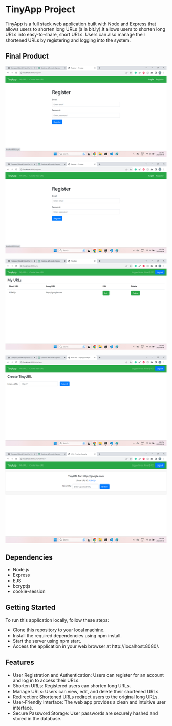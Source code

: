 # TinyApp Project

TinyApp is a full stack web application built with Node and Express that allows users to shorten long URLs (à la bit.ly).It allows users to shorten long URLs into easy-to-share, short URLs. Users can also manage their shortened URLs by registering and logging into the system.

## Final Product

![screenshot of Login-page](https://github.com/hinali/tinyapp/blob/master/docs/Login_page.png?raw=true)

![screenshot of Register-page](https://github.com/hinali/tinyapp/blob/master/docs/Register_page.png)

![screenshot of Urls-page](https://github.com/hinali/tinyapp/blob/master/docs/Urls_page.png)

![screenshot of Urls_New-page](https://github.com/hinali/tinyapp/blob/master/docs/Urls_New_page.png)

![screenshot of Urls_ID-page](https://github.com/hinali/tinyapp/blob/master/docs/Urls_ID_page.png)

## Dependencies

- Node.js
- Express
- EJS
- bcryptjs
- cookie-session

## Getting Started

To run this application locally, follow these steps:

- Clone this repository to your local machine.
- Install the required dependencies using npm install.
- Start the server using npm start.
- Access the application in your web browser at http://localhost:8080/.

## Features

- User Registration and Authentication: Users can register for an account and log in to access their URLs.
- Shorten URLs: Registered users can shorten long URLs.
- Manage URLs: Users can view, edit, and delete their shortened URLs.
- Redirection: Shortened URLs redirect users to the original long URLs.
- User-Friendly Interface: The web app provides a clean and intuitive user interface.
- Secure Password Storage: User passwords are securely hashed and stored in the database.
